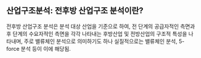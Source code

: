 ## 산업구조분석: 전후방 산업구조 분석이란?

전후방 산업구조 분석은 분석 대상 산업을 기준으로 하여, 전 단계의 공급자적인 측면과 후 단계의 수요자적인 측면을 각각 나타내는 후방산업 및 전방산업의 구조적 특성을 나타내며, 주로 밸류체인 분석으로 의미하기도 하나 실질적으로는 밸류체인 분석, 5-force 분석 등이 이에 해당됨.
